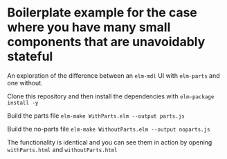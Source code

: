 # Boilerplate example for the case where you have many small components that are unavoidably stateful

An exploration of the difference between an `elm-mdl` UI with `elm-parts` and one without. 


Clone this repository and then install the dependencies with `elm-package install -y`

Build the parts file `elm-make WithParts.elm --output parts.js`

Build the no-parts file `elm-make WithoutParts.elm --output noparts.js`

The functionality is identical and you can see them in action by opening `withParts.html` and `withoutParts.html`